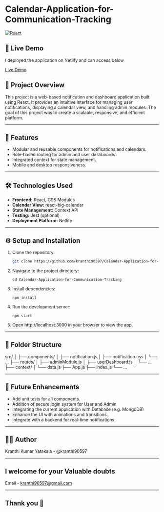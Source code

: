 # Calendar-Application-for-Communication-Tracking

[![React](https://img.shields.io/badge/React-18.2.0-blue)](https://reactjs.org/)  

## 🚀 Live Demo

I deployed the application on Netlify and can access below

[Live Demo](https://kranthikumar-entnt-calendar-app.netlify.app/)


## 🚀 Project Overview

This project is a web-based notification and dashboard application built using React. It provides an intuitive interface for managing user notifications, displaying a calendar view, and handling admin modules. The goal of this project was to create a scalable, responsive, and efficient platform.

---

## 🎯 Features

- Modular and reusable components for notifications and calendars.
- Role-based routing for admin and user dashboards.
- Integrated context for state management.
- Mobile and desktop responsiveness.

---

## 🛠️ Technologies Used

- **Frontend:** React, CSS Modules
- **Calendar View:** react-big-calendar
- **State Management:** Context API
- **Testing:** Jest (optional)
- **Deployment Platform:** Netlify

---

## ⚙️ Setup and Installation

1. Clone the repository:
   ```bash
   git clone https://github.com/kranthi90597/Calendar-Application-for-Communication-Tracking.git
   ```
2. Navigate to the project directory:
   ```
   cd Calendar-Application-for-Communication-Tracking
   ```
3. Install dependencies:
   ```
   npm install
   ```
4. Run the development server:
   ```
   npm start
   ```
5. Open http://localhost:3000 in your browser to view the app.

---

## 📂 Folder Structure

src/
│
├── components/
│   ├── notification.js
│   ├── notification.css
│   └── ...
├── routes/
│   ├── adminModule.js
│   ├── userDashboard.js
│   └── ...
├── context/
│   └── data.js
├── App.js
├── index.js
└── ...

---

## 📝 Future Enhancements

- Add unit tests for all components.
- Addition of secure login system for User and Admin
- Integrating the current application with Database (e.g. MongoDB)
- Enhance the UI with animations and transitions.
- Integrate with a backend for real-time notifications.
  
---

## 👨‍💻 Author

Kranthi Kumar Yatakala - @kranthi90597

---

## I welcome for your Valuable doubts

Email - kranthi90597@gmail.com

---

## Thank you 🤝



